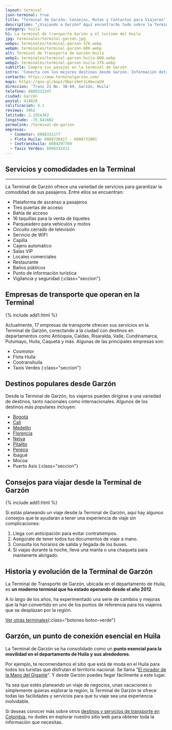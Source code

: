```yaml
---
layout: terminal
json-terminal: true
title: "Terminal de Garzón: Consejos, Rutas y Contactos para Viajeros"
description: "¿Viajando a Garzón? Aquí encontrarás todo sobre la Terminal, empresas de transporte y destinos populares. ¡Entérate ahora!"
category: huila
h1: La terminal de transporte Garzón y el turismo del Huila
jpg: terminales/terminal-garzon.jpg
webps: terminales/terminal-garzon-376.webp
webpm: terminales/terminal-garzon-600.webp
alt: Terminal de Transporte de Garzón Huila
webp1: terminales/terminal-garzon-huila-600.webp
webp2: terminales/terminal-garzon-huila-376.webp
subtitle: Compra tus pasajes en la terminal de Garzón
intro: 'Conecta con los mejores destinos desde Garzón. Información detallada de la Terminal y consejos para viajeros.'
contacto: https://www.terminalgarzon.com/
maps: https://goo.gl/maps/Qbpri6mtjLHmxzaU9
direccion: 'Trans 21 No. 3B-49, Garzón, Huila'
telefono: 6088332247
ciudad: Garzón
postal: 414020
calificacion: 4.1
reviews: 3062
latitude: 2.1954362
longitude: -75.641602
permalink: /terminal-de-garzon
empresas:
  - Coomotor: 6088332177
  - Flota Huila: 6088736417 - 6088731001
  - Cootranshuila: 6084297760
  - Taxis Verdes: 6088332412
---
```

## Servicios y comodidades en la Terminal

----

La Terminal de Garzón ofrece una variedad de servicios para garantizar la comodidad de sus pasajeros. Entre ellos se encuentran:

- Plataforma de ascenso a pasajeros
- Tres puertas de acceso
- Bahía de acceso
- 16 taquillas para la venta de tiquetes
- Parqueadero para vehículos y motos
- Circuito cerrado de televisión
- Servicio de WIFI
- Capilla
- Cajero automático
- Salas VIP
- Locales comerciales
- Restaurante
- Baños públicos
- Punto de información turística
- Vigilancia y seguridad
{:class="seccion"}

## Empresas de transporte que operan en la Terminal

{% include add1.html %}

Actualmente, 17 empresas de transporte ofrecen sus servicios en la Terminal de Garzón, conectando a la ciudad con destinos en departamentos como Antioquia, Caldas, Risaralda, Valle, Cundinamarca, Putumayo, Huila, Caquetá y más. Algunas de las principales empresas son:

- Coomotor
- Flota Huila
- Cootranshuila
- Taxis Verdes
{:class="seccion"}

## Destinos populares desde Garzón

Desde la Terminal de Garzón, los viajeros pueden dirigirse a una variedad de destinos, tanto nacionales como internacionales. Algunos de los destinos más populares incluyen:

- [Bogotá]({{'terminal-de-bogota'|relative_url}} "Terminal Bogotá")
- [Cali]({{'terminal-de-cali'|relative_url}} "Terminal de Cali")
- [Medellín]({{'terminal-de-medellin'|relative_url}} "Terminal Medellín")
- [Florencia]({{'terminal-de-florencia'|relative_url}} "Terminal Florencia")
- [Neiva]({{'terminal-de-neiva'|relative_url}} "Terminal Neiva")
- [Pitalito]({{'terminal-de-pitalito'|relative_url}} "Terminal Pitalito")
- [Pereira]({{'terminal-de-pereira'|relative_url}} "Terminal Pereira")
- Ibagué
- Mocoa
- Puerto Asís
{:class="seccion"}

## Consejos para viajar desde la Terminal de Garzón

{% include add1.html %}

Si estás planeando un viaje desde la Terminal de Garzón, aquí hay algunos consejos que te ayudarán a tener una experiencia de viaje sin complicaciones:

1. Llega con anticipación para evitar contratiempos.
2. Asegúrate de tener todos tus documentos de viaje a mano.
3. Consulta los horarios de salida y llegada de los buses.
4. Si viajas durante la noche, lleva una manta o una chaqueta para mantenerte abrigado.

## Historia y evolución de la Terminal de Garzón

La Terminal de Transporte de Garzón, ubicada en el departamento de Huila, es **un moderno terminal que ha estado operando desde el año 2012**.

A lo largo de los años, ha experimentado una serie de cambios y mejoras que la han convertido en uno de los puntos de referencia para los viajeros que se desplazan por la región.

[Ver otras terminales](/terminales-de-colombia){:class="botones boton-verde"}

## Garzón, un punto de conexión esencial en Huila

La Terminal de Garzón se ha consolidado como un **punto esencial para la movilidad en el departamento de Huila y sus alrededores**.

Por ejemplo, te recomendamos el sitio que está de moda en el Huila para todos los turistas que disfrutan el territorio nacional. Se llama "[El mirador de la Mano del Gigante](https://sanagustinhuila.com.co/turismo-san-agustin/mirador-mano-del-gigante-en-gigante-huila)". Y desde Garzón puedes llegar fácilmente a este lugar.

Ya sea que estés planeando un viaje de negocios, unas vacaciones o simplemente quieras explorar la región, la Terminal de Garzón te ofrece todas las facilidades y servicios para que tu viaje sea una experiencia inolvidable.

Si deseas conocer más sobre otros [destinos y servicios de transporte en Colombia]({{'terminales-de-colombia'|relative_url}} "Terminales de transporte de Colombia"), no dudes en explorar nuestro sitio web para obtener toda la información que necesitas.
